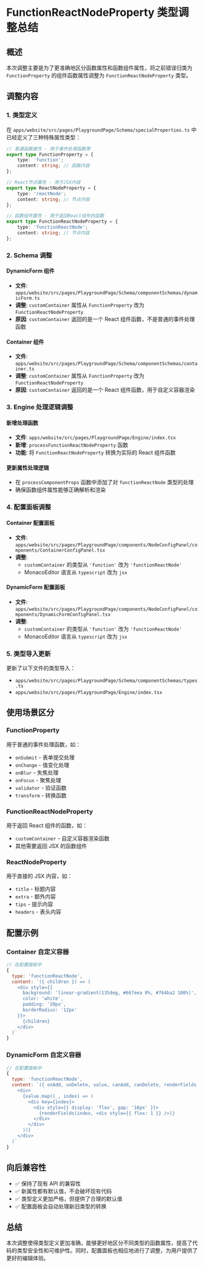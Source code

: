 # FunctionReactNodeProperty 类型调整总结

## 概述

本次调整主要是为了更准确地区分函数属性和函数组件属性，将之前错误归类为 `FunctionProperty` 的组件函数属性调整为 `FunctionReactNodeProperty` 类型。

## 调整内容

### 1. 类型定义

在 `apps/website/src/pages/PlaygroundPage/Schema/specialProperties.ts` 中已经定义了三种特殊属性类型：

```typescript
// 普通函数属性 - 用于事件处理函数等
export type FunctionProperty = {
	type: 'function';
	content: string; // 函数内容
};

// React节点属性 - 用于JSX内容
export type ReactNodeProperty = {
	type: 'reactNode';
	content: string; // 节点内容
};

// 函数组件属性 - 用于返回React组件的函数
export type FunctionReactNodeProperty = {
	type: 'functionReactNode';
	content: string; // 节点内容
};
```

### 2. Schema 调整

#### DynamicForm 组件

- **文件**: `apps/website/src/pages/PlaygroundPage/Schema/componentSchemas/dynamicForm.ts`
- **调整**: `customContainer` 属性从 `FunctionProperty` 改为 `FunctionReactNodeProperty`
- **原因**: `customContainer` 返回的是一个 React 组件函数，不是普通的事件处理函数

#### Container 组件

- **文件**: `apps/website/src/pages/PlaygroundPage/Schema/componentSchemas/container.ts`
- **调整**: `customContainer` 属性从 `FunctionProperty` 改为 `FunctionReactNodeProperty`
- **原因**: `customContainer` 返回的是一个 React 组件函数，用于自定义容器渲染

### 3. Engine 处理逻辑调整

#### 新增处理函数

- **文件**: `apps/website/src/pages/PlaygroundPage/Engine/index.tsx`
- **新增**: `processFunctionReactNodeProperty` 函数
- **功能**: 将 `FunctionReactNodeProperty` 转换为实际的 React 组件函数

#### 更新属性处理逻辑

- 在 `processComponentProps` 函数中添加了对 `functionReactNode` 类型的处理
- 确保函数组件属性能够正确解析和渲染

### 4. 配置面板调整

#### Container 配置面板

- **文件**: `apps/website/src/pages/PlaygroundPage/components/NodeConfigPanel/components/ContainerConfigPanel.tsx`
- **调整**:
  - `customContainer` 的类型从 `'function'` 改为 `'functionReactNode'`
  - MonacoEditor 语言从 `typescript` 改为 `jsx`

#### DynamicForm 配置面板

- **文件**: `apps/website/src/pages/PlaygroundPage/components/NodeConfigPanel/components/DynamicFormConfigPanel.tsx`
- **调整**:
  - `customContainer` 的类型从 `'function'` 改为 `'functionReactNode'`
  - MonacoEditor 语言从 `typescript` 改为 `jsx`

### 5. 类型导入更新

更新了以下文件的类型导入：

- `apps/website/src/pages/PlaygroundPage/Schema/componentSchemas/types.ts`
- `apps/website/src/pages/PlaygroundPage/Engine/index.tsx`

## 使用场景区分

### FunctionProperty

用于普通的事件处理函数，如：

- `onSubmit` - 表单提交处理
- `onChange` - 值变化处理
- `onBlur` - 失焦处理
- `onFocus` - 聚焦处理
- `validator` - 验证函数
- `transform` - 转换函数

### FunctionReactNodeProperty

用于返回 React 组件的函数，如：

- `customContainer` - 自定义容器渲染函数
- 其他需要返回 JSX 的函数组件

### ReactNodeProperty

用于直接的 JSX 内容，如：

- `title` - 标题内容
- `extra` - 额外内容
- `tips` - 提示内容
- `headers` - 表头内容

## 配置示例

### Container 自定义容器

```jsx
// 在配置面板中
{
  type: 'functionReactNode',
  content: `({ children }) => (
    <div style={{
      background: 'linear-gradient(135deg, #667eea 0%, #764ba2 100%)',
      color: 'white',
      padding: '20px',
      borderRadius: '12px'
    }}>
      {children}
    </div>
  )`
}
```

### DynamicForm 自定义容器

```jsx
// 在配置面板中
{
  type: 'functionReactNode',
  content: `({ onAdd, onDelete, value, canAdd, canDelete, renderFields }) => (
    <div>
      {value.map((_, index) => (
        <div key={index}>
          <div style={{ display: 'flex', gap: '16px' }}>
            {renderFields(index, <div style={{ flex: 1 }} />)}
          </div>
        </div>
      ))}
    </div>
  )`
}
```

## 向后兼容性

- ✅ 保持了现有 API 的兼容性
- ✅ 新属性都有默认值，不会破坏现有代码
- ✅ 类型定义更加严格，但提供了合理的默认值
- ✅ 配置面板会自动处理新旧类型的转换

## 总结

本次调整使得类型定义更加准确，能够更好地区分不同类型的函数属性，提高了代码的类型安全性和可维护性。同时，配置面板也相应地进行了调整，为用户提供了更好的编辑体验。
